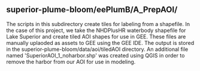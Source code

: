 ## superior-plume-bloom/eePlumB/A_PrepAOI/

The scripts in this subdirectory create tiles for labeling from a shapefile. In the case of this project, we take the NHDPlusHR waterbody shapefile for Lake Superior and create tiled AOI shapes for use in GEE. These files are manually uplaoded as assets to GEE using the GEE IDE. The output is stored in the superior-plume-bloom/data/aoi/tiledAOI directory. An additional file named 'SuperiorAOI_1_noharbor.shp' was created using QGIS in order to remove the harbor from our AOI for use in modeling. 